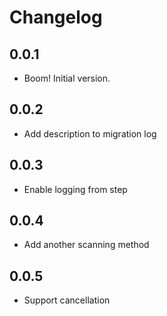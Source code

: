 # Changelog

## 0.0.1

* Boom! Initial version.

## 0.0.2

* Add description to migration log

## 0.0.3

* Enable logging from step

## 0.0.4

* Add another scanning method

## 0.0.5

* Support cancellation
